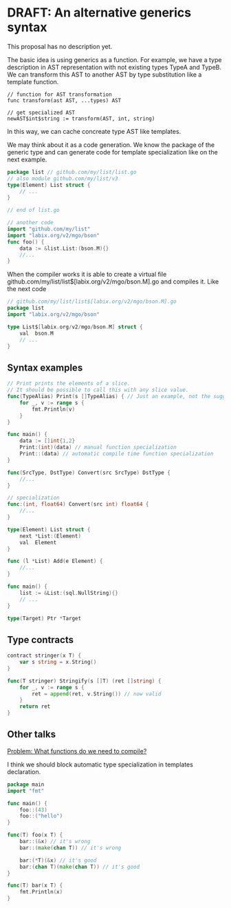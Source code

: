 # DRAFT: An alternative generics syntax

This proposal has no description yet. 

The basic idea is using generics as a function. For example, we have a type description in AST representation with not existing types TypeA and TypeB. We can transform this AST to another AST by type substitution like a template function.

```
// function for AST transformation
func transform(ast AST, ...types) AST

// get specialized AST
newAST$int$string := transform(AST, int, string)
```

In this way, we can cache concreate type AST like templates.

We may think about it as a code generation. We know the package of the generic type and can generate code for template specialization like on the next example. 

```go
package list // github.com/my/list/list.go
// also module github.com/my/list/v3
type(Element) List struct {
	// ...
}

// end of list.go

// another code
import "github.com/my/list"
import "labix.org/v2/mgo/bson"
func foo() {
	data := &list.List:(bson.M){}
	//...
}
```

When the compiler works it is able to create a virtual file github.com/my/list/list$[labix.org/v2/mgo/bson.M].go and compiles it. Like the next code

```go
// github.com/my/list/list$[labix.org/v2/mgo/bson.M].go
package list 
import "labix.org/v2/mgo/bson"

type List$[labix.org/v2/mgo/bson.M] struct {
	val  bson.M
	// ...
}

```


## Syntax examples

```go
// Print prints the elements of a slice.
// It should be possible to call this with any slice value.
func(TypeAlias) Print(s []TypeAlias) { // Just an example, not the suggested syntax.
	for _, v := range s {
		fmt.Println(v)
	}
}

func main() {
    data := []int{1,2}
    Print:(int)(data) // manual function specialization
    Print::(data) // automatic compile time function specialization
}

```

```go
func(SrcType, DstType) Convert(src SrcType) DstType {
    //...
}

// specialization
func:(int, float64) Convert(src int) float64 {
    //...
}
```

```go
type(Element) List struct {
	next *List:(Element)
	val  Element
}

func (l *List) Add(e Element) {
    //...
}

func main() {
    list := &List:(sql.NullString){}
    // ...
}
```

```go
type(Target) Ptr *Target
```


## Type contracts

```go
contract stringer(x T) {
	var s string = x.String()
}

func(T stringer) Stringify(s []T) (ret []string) {
	for _, v := range s {
		ret = append(ret, v.String()) // now valid
	}
	return ret
}
```

## Other talks

[Problem: What functions do we need to compile?](https://gist.github.com/rogpeppe/9fa9a267472fb80e9ddc4a940aa26e14)

I think we should block automatic type specialization in templates declaration.

```go
package main
import "fmt"

func main() {
	foo::(43)
	foo::("hello")
}

func(T) foo(x T) {
	bar::(&x) // it's wrong
	bar::(make(chan T)) // it's wrong

	bar:(*T)(&x) // it's good
	bar:(chan T)(make(chan T)) // it's good
}

func(T) bar(x T) {
	fmt.Println(x)
}
```